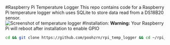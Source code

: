 #Raspberry Pi Temperature Logger
This repo contains code for a Raspberry Pi temperature logger which uses SQLite to store data read from a DS18B20 sensor.  
![Screenshot of temperature logger](http://i.imgur.com/nAFKJ4M.png)
#Installation:
**Warning:** Your Raspberry Pi will reboot after installation to enable GPIO 
```bash
cd && git clone https://github.com/poohzrn/rpi_temp_logger && cd ~/rpi_templogger && ./install.sh 
```
